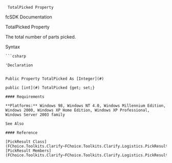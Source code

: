 ﻿     TotalPicked Property                                                   

fcSDK Documentation

TotalPicked Property

The total number of parts picked.

Syntax

```vbnet
```csharp

'Declaration
 

Public Property TotalPicked As [Integer](#)

public [int](#) TotalPicked {get; set;}

#### Requirements

**Platforms:** Windows 98, Windows NT 4.0, Windows Millennium Edition, Windows 2000, Windows XP Home Edition, Windows XP Professional, Windows Server 2003 family

See Also

#### Reference

[PickResult Class](FChoice.Toolkits.Clarify~FChoice.Toolkits.Clarify.Logistics.PickResult.md)  
[PickResult Members](FChoice.Toolkits.Clarify~FChoice.Toolkits.Clarify.Logistics.PickResult_members.md)